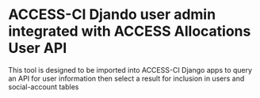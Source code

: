 # ACCESS-CI Djando user admin integrated with ACCESS Allocations User API

This tool is designed to be imported into ACCESS-CI Django apps to query an API for user information then select a result for inclusion in users and social-account tables
